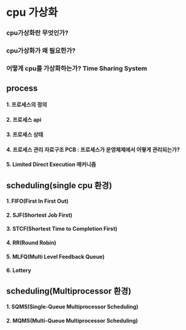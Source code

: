 # cpu 가상화
### cpu가상화란 무엇인가?
### cpu가상화가 왜 필요한가?
### 어떻게 cpu를 가상화하는가? Time Sharing System

## process
  #### 1. 프로세스의 정의
  #### 2. 프로세스 api
  #### 3. 프로세스 상태
  #### 4. 프로세스 관리 자료구조 PCB : 프로세스가 운영체제에서 어떻게 관리되는가?
  #### 5. Limited Direct Execution 매커니즘

## scheduling(single cpu 환경)
  #### 1. FIFO(First In First Out)
  #### 2. SJF(Shortest Job First)
  #### 3. STCF(Shortest Time to Completion First)
  #### 4. RR(Round Robin)
  #### 5. MLFQ(Multi Level Feedback Queue)
  #### 6. Lottery

## scheduling(Multiprocessor 환경)
  #### 1. SQMS(Single-Queue Multiprocessor Scheduling)
  #### 2. MQMS(Multi-Queue Multiprocessor Scheduling)
  
  
